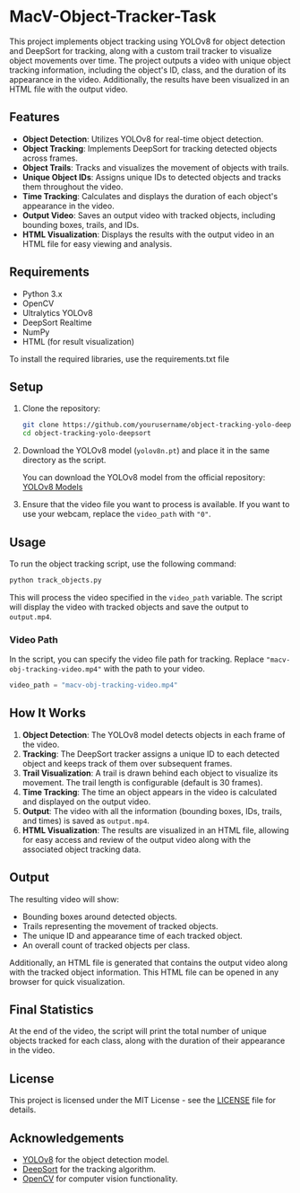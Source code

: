 # MacV-Object-Tracker-Task

This project implements object tracking using YOLOv8 for object detection and DeepSort for tracking, along with a custom trail tracker to visualize object movements over time. The project outputs a video with unique object tracking information, including the object's ID, class, and the duration of its appearance in the video. Additionally, the results have been visualized in an HTML file with the output video.

## Features

- **Object Detection**: Utilizes YOLOv8 for real-time object detection.
- **Object Tracking**: Implements DeepSort for tracking detected objects across frames.
- **Object Trails**: Tracks and visualizes the movement of objects with trails.
- **Unique Object IDs**: Assigns unique IDs to detected objects and tracks them throughout the video.
- **Time Tracking**: Calculates and displays the duration of each object's appearance in the video.
- **Output Video**: Saves an output video with tracked objects, including bounding boxes, trails, and IDs.
- **HTML Visualization**: Displays the results with the output video in an HTML file for easy viewing and analysis.

## Requirements

- Python 3.x
- OpenCV
- Ultralytics YOLOv8
- DeepSort Realtime
- NumPy
- HTML (for result visualization)

To install the required libraries, use the requirements.txt file


## Setup

1. Clone the repository:
    ```bash
    git clone https://github.com/yourusername/object-tracking-yolo-deepsort.git
    cd object-tracking-yolo-deepsort
    ```
    
2. Download the YOLOv8 model (`yolov8n.pt`) and place it in the same directory as the script.

   You can download the YOLOv8 model from the official repository:
   [YOLOv8 Models](https://github.com/ultralytics/ultralytics)

3. Ensure that the video file you want to process is available. If you want to use your webcam, replace the `video_path` with `"0"`.

## Usage

To run the object tracking script, use the following command:

```bash
python track_objects.py
```

This will process the video specified in the `video_path` variable. The script will display the video with tracked objects and save the output to `output.mp4`.

### Video Path

In the script, you can specify the video file path for tracking. Replace `"macv-obj-tracking-video.mp4"` with the path to your video.

```python
video_path = "macv-obj-tracking-video.mp4"  
```

## How It Works

1. **Object Detection**: The YOLOv8 model detects objects in each frame of the video.
2. **Tracking**: The DeepSort tracker assigns a unique ID to each detected object and keeps track of them over subsequent frames.
3. **Trail Visualization**: A trail is drawn behind each object to visualize its movement. The trail length is configurable (default is 30 frames).
4. **Time Tracking**: The time an object appears in the video is calculated and displayed on the output video.
5. **Output**: The video with all the information (bounding boxes, IDs, trails, and times) is saved as `output.mp4`.
6. **HTML Visualization**: The results are visualized in an HTML file, allowing for easy access and review of the output video along with the associated object tracking data.

## Output

The resulting video will show:

- Bounding boxes around detected objects.
- Trails representing the movement of tracked objects.
- The unique ID and appearance time of each tracked object.
- An overall count of tracked objects per class.

Additionally, an HTML file is generated that contains the output video along with the tracked object information. This HTML file can be opened in any browser for quick visualization.

## Final Statistics

At the end of the video, the script will print the total number of unique objects tracked for each class, along with the duration of their appearance in the video.


## License

This project is licensed under the MIT License - see the [LICENSE](LICENSE) file for details.

## Acknowledgements

- [YOLOv8](https://github.com/ultralytics/ultralytics) for the object detection model.
- [DeepSort](https://github.com/nwojke/deep_sort) for the tracking algorithm.
- [OpenCV](https://opencv.org/) for computer vision functionality.

